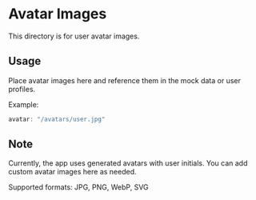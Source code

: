 # Avatar Images

This directory is for user avatar images.

## Usage

Place avatar images here and reference them in the mock data or user profiles.

Example:
```typescript
avatar: "/avatars/user.jpg"
```

## Note

Currently, the app uses generated avatars with user initials. You can add custom avatar images here as needed.

Supported formats: JPG, PNG, WebP, SVG
